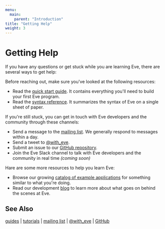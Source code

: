 ```yaml
---
menu:
  main:
    parent: "Introduction"
title: "Getting Help"
weight: 3
---
```


# Getting Help

If you have any questions or get stuck while you are learning Eve, there are several ways to get help:

Before reaching out, make sure you've looked at the following resources:

- Read the [quick start guide](../../guides/quickstart). It contains everything you'll need to build your first Eve program.
- Read the [syntax reference](https://witheve.github.io/assets/docs/SyntaxReference.pdf). It summarizes the syntax of Eve on a single sheet of paper.

If you're still stuck, you can get in touch with Eve developers and the community through these channels:

- Send a message to the [mailing list](https://groups.google.com/forum/#!forum/eve-talk). We generally respond to messages within a day.
- Send a tweet to [@with_eve](https://twitter.com/with_eve/).
- Submit an issue to our [GitHub repository](https://github.com/witheve).
- Join the Eve Slack channel to talk with Eve developers and the community in real time _(coming soon)_

Hare are some more resources to help you learn Eve:

- Browse our growing [catalog of example applications](https://github.com/witheve/Eve/tree/master/examples) for something similar to what you're doing.
- Read our development [blog](http://incidentalcomplexity.com) to learn more about what goes on behind the scenes at Eve.

## See Also

[guides](../../guides) | [tutorials](../../tutorials) | [mailing list](https://groups.google.com/forum/#!forum/eve-talk) | [@with_eve](https://twitter.com/with_eve/) | [GitHub](https://github.com/witheve)